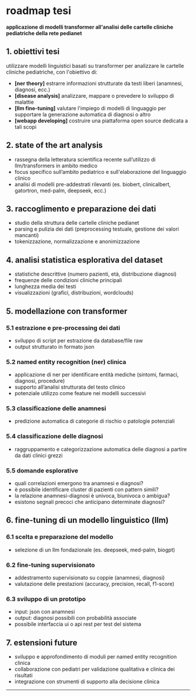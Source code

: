 # roadmap tesi  
**applicazione di modelli transformer all'analisi delle cartelle cliniche pediatriche della rete pedianet**

## 1. obiettivi tesi

utilizzare modelli linguistici basati su transformer per analizzare le cartelle cliniche pediatriche, con l'obiettivo di:

- **[ner theory]** estrarre informazioni strutturate da testi liberi (anamnesi, diagnosi, ecc.) 
- **[disease analysis]** analizzare, mappare o prevedere lo sviluppo di malattie
- **[llm fine-tuning]** valutare l'impiego di modelli di linguaggio per supportare la generazione automatica di diagnosi o altro
- **[webapp developing]** costruire una piattaforma open source dedicata a tali scopi

## 2. state of the art analysis

- rassegna della letteratura scientifica recente sull’utilizzo di llm/transformers in ambito medico
- focus specifico sull’ambito pediatrico e sull'elaborazione del linguaggio clinico
- analisi di modelli pre-addestrati rilevanti (es. biobert, clinicalbert, gatortron, med-palm, deepseek, ecc.)

## 3. raccoglimento e preparazione dei dati

- studio della struttura delle cartelle cliniche pedianet
- parsing e pulizia dei dati (preprocessing testuale, gestione dei valori mancanti)
- tokenizzazione, normalizzazione e anonimizzazione

## 4. analisi statistica esplorativa del dataset

- statistiche descrittive (numero pazienti, età, distribuzione diagnosi)
- frequenze delle condizioni cliniche principali
- lunghezza media dei testi
- visualizzazioni (grafici, distribuzioni, wordclouds)

## 5. modellazione con transformer

### 5.1 estrazione e pre-processing dei dati

- sviluppo di script per estrazione da database/file raw
- output strutturato in formato json

### 5.2 named entity recognition (ner) clinica

- applicazione di ner per identificare entità mediche (sintomi, farmaci, diagnosi, procedure)
- supporto all’analisi strutturata del testo clinico
- potenziale utilizzo come feature nei modelli successivi

### 5.3 classificazione delle anamnesi

- predizione automatica di categorie di rischio o patologie potenziali

### 5.4 classificazione delle diagnosi

- raggruppamento e categorizzazione automatica delle diagnosi a partire da dati clinici grezzi

### 5.5 domande esplorative

- quali correlazioni emergono tra anamnesi e diagnosi?
- è possibile identificare cluster di pazienti con pattern simili?
- la relazione anamnesi-diagnosi è univoca, biunivoca o ambigua?
- esistono segnali precoci che anticipano determinate diagnosi?

## 6. fine-tuning di un modello linguistico (llm)

### 6.1 scelta e preparazione del modello

- selezione di un llm fondazionale (es. deepseek, med-palm, biogpt)

### 6.2 fine-tuning supervisionato

- addestramento supervisionato su coppie (anamnesi, diagnosi)
- valutazione delle prestazioni (accuracy, precision, recall, f1-score)

### 6.3 sviluppo di un prototipo

- input: json con anamnesi
- output: diagnosi possibili con probabilità associate
- possibile interfaccia ui o api rest per test del sistema

## 7. estensioni future

- sviluppo e approfondimento di moduli per named entity recognition clinica
- collaborazione con pediatri per validazione qualitativa e clinica dei risultati
- integrazione con strumenti di supporto alla decisione clinica


---



